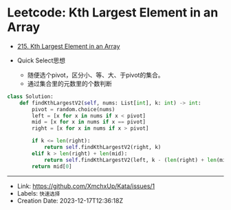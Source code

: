 # Leetcode: Kth Largest Element in an Array

- [215. Kth Largest Element in an Array](https://leetcode.com/problems/kth-largest-element-in-an-array/)

- Quick Select思想
	- 随便选个pivot，区分小、等、大、于pivot的集合。
	- 通过集合里的元数里的个数判断

```python
class Solution:
    def findKthLargestV2(self, nums: List[int], k: int) -> int:
        pivot = random.choice(nums)
        left = [x for x in nums if x < pivot]
        mid = [x for x in nums if x == pivot]
        right = [x for x in nums if x > pivot]

        if k <= len(right):
            return self.findKthLargestV2(right, k)
        elif k > len(right) + len(mid):
            return self.findKthLargestV2(left, k - (len(right) + len(mid)))
        return mid[0]
```

---

* Link: https://github.com/XmchxUp/Kata/issues/1
* Labels: `快速选择`
* Creation Date: 2023-12-17T12:36:18Z
